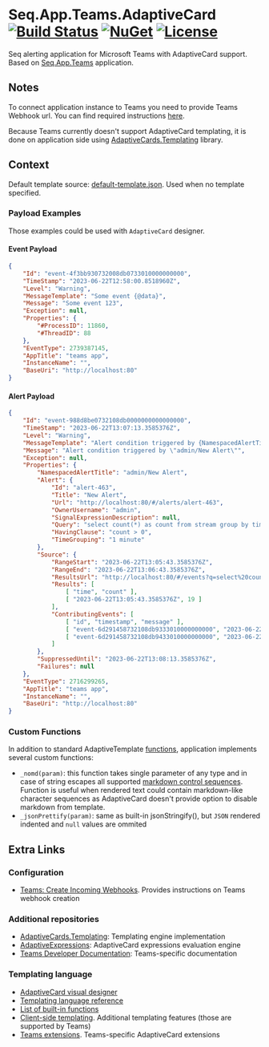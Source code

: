 # Seq.App.Teams.AdaptiveCard [![Build Status](https://img.shields.io/azure-devops/build/macewindu/projects/2/master?label=build%20(master))](https://dev.azure.com/macewindu/projects/_build/latest?definitionId=2&branchName=master) [![NuGet](https://img.shields.io/nuget/v/Seq.App.Teams.AdaptiveCard.svg)](https://www.nuget.org/packages/Seq.App.Teams.AdaptiveCard/) [![License](https://img.shields.io/github/license/MaceWindu/Seq.App.Teams.AdaptiveCard)](LICENSE.txt)

Seq alerting application for Microsoft Teams with AdaptiveCard support. Based on [Seq.App.Teams](https://github.com/AntoineGa/Seq.App.Teams) application.

## Notes

To connect application instance to Teams you need to provide Teams Webhook url. You can find required instructions [here](https://learn.microsoft.com/en-us/microsoftteams/platform/webhooks-and-connectors/how-to/add-incoming-webhook?tabs=dotnet).

Because Teams currently doesn't support AdaptiveCard templating, it is done on application side using [AdaptiveCards.Templating](https://www.nuget.org/packages/AdaptiveCards.Templating) library.

## Context

Default template source: [default-template.json](https://github.com/MaceWindu/Seq.App.Teams.AdaptiveCard/blob/master/src/Seq.App.Teams.AdaptiveCard/Resources/default-template.json). Used when no template specified.

### Payload Examples

Those examples could be used with `AdaptiveCard` designer.

#### Event Payload

```json
{
    "Id": "event-4f3bb930732008db0733010000000000",
    "TimeStamp": "2023-06-22T12:58:00.8518960Z",
    "Level": "Warning",
    "MessageTemplate": "Some event {@data}",
    "Message": "Some event 123",
    "Exception": null,
    "Properties": {
        "#ProcessID": 11860,
        "#ThreadID": 88
    },
    "EventType": 2739387145,
    "AppTitle": "teams app",
    "InstanceName": "",
    "BaseUri": "http://localhost:80"
}
```

#### Alert Payload

```json
{
    "Id": "event-988d8be0732108db0000000000000000",
    "TimeStamp": "2023-06-22T13:07:13.3585376Z",
    "Level": "Warning",
    "MessageTemplate": "Alert condition triggered by {NamespacedAlertTitle}",
    "Message": "Alert condition triggered by \"admin/New Alert\"",
    "Exception": null,
    "Properties": {
        "NamespacedAlertTitle": "admin/New Alert",
        "Alert": {
            "Id": "alert-463",
            "Title": "New Alert",
            "Url": "http://localhost:80/#/alerts/alert-463",
            "OwnerUsername": "admin",
            "SignalExpressionDescription": null,
            "Query": "select count(*) as count from stream group by time(1m) having count > 0 limit 100 for background",
            "HavingClause": "count > 0",
            "TimeGrouping": "1 minute"
        },
        "Source": {
            "RangeStart": "2023-06-22T13:05:43.3585376Z",
            "RangeEnd": "2023-06-22T13:06:43.3585376Z",
            "ResultsUrl": "http://localhost:80/#/events?q=select%20count%28%2A%29%20as%20count%20from%20stream%20group%20by%20time%281m%29%20having%20count%20%3E%200%20limit%20100%20for%20background&from=2023-06-22T13:05:43.3585376Z&to=2023-06-22T13:06:43.3585376Z",
            "Results": [
                [ "time", "count" ],
                [ "2023-06-22T13:05:43.3585376Z", 19 ]
            ],
            "ContributingEvents": [
                [ "id", "timestamp", "message" ],
                [ "event-6d291458732108db9333010000000000", "2023-06-22T13:06:00.5580888Z", "event message 1" ],
                [ "event-6d291458732108db9433010000000000", "2023-06-22T13:06:00.5580888Z", "event message 2" ]
            ]
        },
        "SuppressedUntil": "2023-06-22T13:08:13.3585376Z",
        "Failures": null
    },
    "EventType": 2716299265,
    "AppTitle": "teams app",
    "InstanceName": "",
    "BaseUri": "http://localhost:80"
}
```

### Custom Functions

In addition to standard AdaptiveTemplate [functions](https://learn.microsoft.com/en-us/azure/bot-service/adaptive-expressions/adaptive-expressions-prebuilt-functions?view=azure-bot-service-4.0), application implements several custom functions:

- `_nomd(param)`: this function takes single parameter of any type and in case of string escapes all supported [markdown control sequences](https://learn.microsoft.com/en-us/adaptive-cards/authoring-cards/text-features). Function is useful when rendered text could contain markdown-like character sequences as AdaptiveCard doesn't provide option to disable markdown from template.
- `_jsonPrettify(param)`: same as built-in jsonStringify(), but `JSON` rendered indented and `null` values are ommited

## Extra Links

### Configuration

- [Teams: Create Incoming Webhooks](https://learn.microsoft.com/en-us/microsoftteams/platform/webhooks-and-connectors/how-to/add-incoming-webhook?tabs=dotnet). Provides instructions on Teams webhook creation

### Additional repositories

- [AdaptiveCards.Templating](https://github.com/microsoft/AdaptiveCards): Templating engine implementation
- [AdaptiveExpressions](https://github.com/Microsoft/botbuilder-dotnet): AdaptiveCard expressions evaluation engine
- [Teams Developer Documentation](https://github.com/MicrosoftDocs/msteams-docs): Teams-specific documentation

### Templating language

- [AdaptiveCard visual designer](https://adaptivecards.io/designer/)
- [Templating language reference](https://learn.microsoft.com/en-us/adaptive-cards/templating/language)
- [List of built-in functions](https://learn.microsoft.com/en-us/azure/bot-service/adaptive-expressions/adaptive-expressions-prebuilt-functions?view=azure-bot-service-4.0)
- [Client-side templating](https://learn.microsoft.com/en-us/adaptive-cards/authoring-cards/text-features). Additional templating features (those are supported by Teams)
- [Teams extensions](https://learn.microsoft.com/en-us/microsoftteams/platform/task-modules-and-cards/cards/cards-format?tabs=adaptive-md%2Cdesktop%2Cconnector-html). Teams-specific AdaptiveCard extensions
